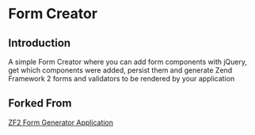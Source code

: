 Form Creator
==============================
Introduction
------------

A simple Form Creator where you can add form components with jQuery, get which components were added, persist them and generate  Zend Framework 2 forms and validators to be rendered by your application


Forked From
----------
[ZF2 Form Generator Application](https://github.com/patrioticcow/Zend-Form)
